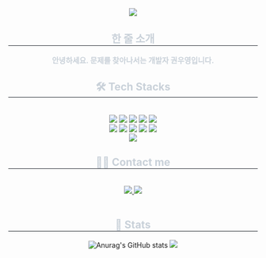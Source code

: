 <div align= "center">
    <img src="https://capsule-render.vercel.app/api?type=soft&color=0:caf0fe,100:008cb4&height=120&text=Wooyoung%20Kwon&animation=&fontColor=2c1376&fontSize=50" />
    </div>
    <div align= "center"> 
    <h2 style="border-bottom: 1px solid #21262d; color: #c9d1d9;"> 한 줄 소개 </h2>  
    <div style="font-weight: 700; font-size: 15px; text-align: center; color: #c9d1d9;"> 안녕하세요. 문제를 찾아나서는 개발자 권우영입니다. </div> 
    </div>
    <div align= "center">
    <h2 style="border-bottom: 1px solid #21262d; color: #c9d1d9;"> 🛠️ Tech Stacks </h2> <br> 
    <div style="margin: 0 auto; text-align: center;" align= "center"> <img src="https://img.shields.io/badge/Amazon S3-569A31?style=flat-square&logo=Amazon S3&logoColor=white">
          <img src="https://img.shields.io/badge/Amazon AWS-232F3E?style=flat-square&logo=Amazon AWS&logoColor=white">
          <img src="https://img.shields.io/badge/Docker-2496ED?style=flat-square&logo=Docker&logoColor=white">
          <img src="https://img.shields.io/badge/Figma-F24E1E?style=flat-square&logo=Figma&logoColor=white">
          <img src="https://img.shields.io/badge/Git-F05032?style=flat-square&logo=Git&logoColor=white">
          <br/><img src="https://img.shields.io/badge/HTML5-E34F26?style=flat-square&logo=HTML5&logoColor=white">
          <img src="https://img.shields.io/badge/Java-007396?style=flat-square&logo=Java&logoColor=white">
          <img src="https://img.shields.io/badge/MySQL-4479A1?style=flat-square&logo=MySQL&logoColor=white">
          <img src="https://img.shields.io/badge/Notion-000000?style=flat-square&logo=Notion&logoColor=white">
          <img src="https://img.shields.io/badge/Python-3776AB?style=flat-square&logo=Python&logoColor=white">
          <br/><img src="https://img.shields.io/badge/Spring-6DB33F?style=flat-square&logo=Spring&logoColor=white">
          </div>
    </div>
    <div align= "center">
    <h2 style="border-bottom: 1px solid #21262d; color: #c9d1d9;"> 🧑‍💻 Contact me </h2> <br> 
    <div align= "center"> <a href=mailto:rnjsdndud0091@gmail.com> <img src="https://img.shields.io/badge/Gmail-EA4335?style=flat-square&logo=Gmail&logoColor=white&link=mailto:rnjsdndud0091@gmail.com"> </a>
         <a href=https://kwyjjang.tistory.com> <img src="https://img.shields.io/badge/Tistory-000000?style=flat-square&logo=Tistory&logoColor=white&link=https://kwyjjang.tistory.com"> </a>
          </div>  <br> 
    </div>
    <div align= "center"> 
    <h2 style="border-bottom: 1px solid #21262d; color: #c9d1d9;"> 🏅 Stats </h2> <div align= "center"> <img src="https://github-readme-stats.vercel.app/api?username=WooyoungKwon&theme=dark&show_icons=true" alt="Anurag's GitHub stats"/> <img src="https://github-readme-stats.vercel.app/api/top-langs/?username=WooyoungKwon&layout=compact&bg_color=60,caf0fe,00c7fc&title_color=371a94&text_color=371a94"
           /> </div> 
    </div>
</div>
    
